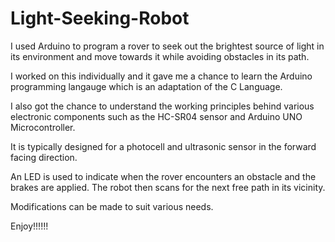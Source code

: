 # Light-Seeking-Robot

I used Arduino to program a rover to seek out the brightest source of light in its environment and move towards it while avoiding obstacles in its path.

I worked on this individually and it gave me a chance to learn the Arduino programming langauge which is an adaptation of the C Language.

I also got the chance to understand the working principles behind various electronic components such as the HC-SR04 sensor and Arduino UNO Microcontroller. 

It is typically designed for a photocell and ultrasonic sensor in the forward facing direction. 

An LED is used to indicate when the rover encounters an obstacle and the brakes are applied. The robot then scans for the next free path in its vicinity.

Modifications can be made to suit various needs.

Enjoy!!!!!!
